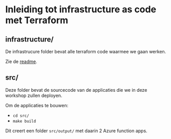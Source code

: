 # Inleiding tot infrastructure as code met Terraform

## infrastructure/

De infrastrucure folder bevat alle terraform code waarmee we gaan werken.

Zie de [readme](./infrastructure/README.md).

## src/

Deze folder bevat de sourcecode van de
applicaties die we in deze workshop zullen deployen.

Om de applicaties te bouwen:

- ```cd src/```
- ```make build```

Dit creert een folder ```src/output/``` met daarin 2 Azure function apps.

